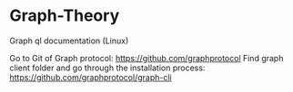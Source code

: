 # Graph-Theory
Graph ql documentation (Linux)



Go to Git of Graph protocol: https://github.com/graphprotocol Find graph client folder and go through the installation process: https://github.com/graphprotocol/graph-cli

